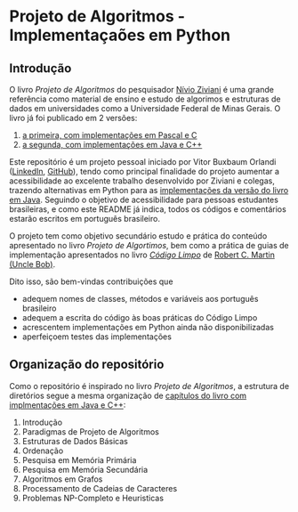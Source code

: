 # Projeto de Algoritmos - Implementaçaões em Python

## Introdução
O livro *Projeto de Algoritmos* do pesquisador [Nívio Ziviani](https://www.google.com/search?q=nivio+ziviani) é uma grande referência como material de ensino e estudo de algorimos e estruturas de dados em universidades como a Universidade Federal de Minas Gerais. O livro já foi publicado em 2 versões:
1. [a primeira, com implementações em Pascal e C](http://www2.dcc.ufmg.br/livros/algoritmos/)
2. [a segunda, com implementações em Java e C++](http://www2.dcc.ufmg.br/livros/algoritmos-java/)

Este repositório é um projeto pessoal iniciado por Vitor Buxbaum Orlandi ([LinkedIn](https://www.linkedin.com/in/vitorbuxbaum/), [GitHub](https://github.com/vbuxbaum/)), tendo como principal finalidade do projeto aumentar a acessibilidade ao excelente trabalho desenvolvido por Ziviani e colegas, trazendo alternativas em Python para as [implementações da versão do livro em Java](http://www2.dcc.ufmg.br/livros/algoritmos-java/implementacoes.php). Seguindo o objetivo de acessibilidade para pessoas estudantes brasileiras, e como este README já indica, todos os códigos e comentários estarão escritos em português brasileiro.

O projeto tem como objetivo secundário estudo e prática do conteúdo apresentado no livro *Projeto de Algortimos*, bem como a prática de guias de implementação apresentados no livro [*Código Limpo*](https://www.google.com/search?q=livro+codigo+limpo) de [Robert C. Martin (Uncle Bob)](https://www.google.com/search?q=robert+c+martin). 

Dito isso, são bem-vindas contribuições que
- adequem nomes de classes, métodos e variáveis aos português brasileiro
- adequem a escrita do código às boas práticas do Código Limpo
- acrescentem implementações em Python ainda não disponibilizadas
- aperfeiçoem testes das implementações

## Organização do repositório
Como o repositório é inspirado no livro *Projeto de Algoritmos*, a estrutura de diretórios segue a mesma organização de [capítulos do livro com implmentações em Java e C++](http://www2.dcc.ufmg.br/livros/algoritmos-java/capitulos.php):
1. Introdução
2. Paradigmas de Projeto de Algoritmos
3. Estruturas de Dados Básicas
4. Ordenação
5. Pesquisa em Memória Primária
6. Pesquisa em Memória Secundária
7. Algoritmos em Grafos
8. Processamento de Cadeias de Caracteres
9. Problemas NP-Completo e Heuristicas

